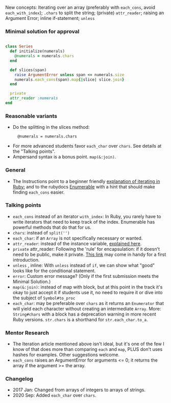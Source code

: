 New concepts: Iterating over an array (preferably with `each_cons`, avoid `each_with_index`); `.chars` to split the string; (private) `attr_reader`; raising an Argument Error; inline if-statement; `unless` 

### Minimal solution for approval

```ruby

class Series
  def initialize(numerals)
    @numerals = numerals.chars
  end

  def slices(span)
    raise ArgumentError unless span <= numerals.size
    numerals.each_cons(span).map{|slice| slice.join}
  end

  private
  attr_reader :numerals
end
```

### Reasonable variants
- Do the splitting in the slices method: 
  ```
    @numerals = numerals.chars
  ```
- For more advanced students favor `each_char` over `chars`. See details at the "Talking points".
- Ampersand syntax is a bonus point. `map(&:join)`.

### General 
- The Instructions point to a beginner friendly [explanation of iterating in Ruby:](http://jeromedalbert.com/ruby-how-to-iterate-the-right-way/)
and to the rubydocs [Enumerable](https://ruby-doc.org/core/Enumerable.html) with a hint that should make finding `each_cons` easier. 


### Talking points
- `each_cons` instead of an iterator `with_index`: In Ruby, you rarely have to write iterators that need to keep track of the index. Enumerable has powerful methods that do that for us.
- `chars`: instead of `split('')`   
- `each_char`: if an `Array` is not specifically necessary or wanted.
- `attr_reader`: instead of the instance variable, [explained here](https://ivoanjo.me/blog/2017/09/20/why-i-always-use-attr_reader-to-access-instance-variables).
- `private` attr_reader: Following the 'rule' for encapsulation: if it doesn't need to be public, make it private. [This link](http://ruby-for-beginners.rubymonstas.org/writing_classes/state_and_behaviour.html) may come in handy for a first introduction. 
- `unless` , inline: With `unless` instead of `if`, we can show what "good" looks like for the conditional statement.
- `error`: Custom error message? (Only if the first submission meets the Minimal Solution.)
- `map(&:join)`: instead of map with block, but at this point in the track it's okay to just accept it if students use it, no need to require it or dive into the subject of `Symbol#to_proc`  
- `each_char`: may be preferable over `chars` as it returns an `Enumerator` that will yield each character without creating an intermediate `Array`. More: `String#chars` with a block has a deprecation warning in more recent Ruby versions. `str.chars` is a shorthand for `str.each_char.to_a`.

### Mentor Research
- The Iteration article mentioned above isn't ideal, but it's one of the few I know of that does more than comparing `each` and `map`, PLUS don't uses hashes for examples.
Other suggestions welcome.
- `each_cons` raises an ArgumentError for arguments <= 0; it returns the array if the argument >= the array. 

### Changelog
- 2017 Jan: Changed from arrays of integers to arrays of strings.
- 2020 Sep: Added `each_char` over `chars`.
